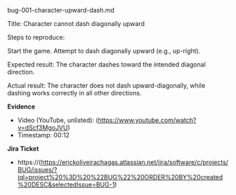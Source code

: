 bug-001-character-upward-dash.md

Title: Character cannot dash diagonally upward

Steps to reproduce:

Start the game.
Attempt to dash diagonally upward (e.g., up-right).

Expected result:
The character dashes toward the intended diagonal direction.

Actual result:
The character does not dash upward-diagonally, while dashing works correctly in all other directions.

**Evidence**
- Video (YouTube, unlisted): (https://www.youtube.com/watch?v=dScf3MgoJVU)
- Timestamp: 00:12

**Jira Ticket**
- https://(https://erickoliveirachagas.atlassian.net/jira/software/c/projects/BUG/issues/?jql=project%20%3D%20%22BUG%22%20ORDER%20BY%20created%20DESC&selectedIssue=BUG-1)
